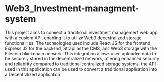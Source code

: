 # Web3_Investment-managment-system

This project aims to connect a traditional investment management web app with a custom API, enabling it to utilize Web3 decentralized storage functionalities. 
The technologies used include React JS for the frontend, Express JS for the backend, Strapi as the CMS, and Web3 storage with the Filecoin blockchain network. 
This integration allows user-uploaded data to be securely stored in the decentralized network, offering enhanced security and reliability compared to traditional centralized storage systems.
the API used in this application can be used to convert a traditional application into a Decentralized application
